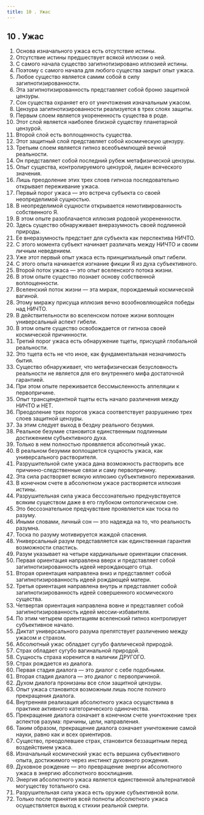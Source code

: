 ```yaml
---
title: 10 . Ужас
---
```


## 10 . Ужас
1. Основа изначального ужаса есть отсутствие истины.
2. Отсутствие истины предшествует всякой иллюзии о ней.
3. С самого начала существо загипнотизировано иллюзией истины.
4. Поэтому с самого начала для любого существа закрыт опыт ужаса.
5. Любое существо является самим собой в силу загипнотизированности.
6. Эта загипнотизированность представляет собой броню защитной цензуры.
7. Сон существа охраняет его от уничтожения изначальным ужасом.
8. Цензура загипнотизированности реализуется в трех слоях защиты.
9. Первым слоем является укорененность существа в роде.
10. Этот слой является наиболее близкой существу планетарной цензурой.
11. Второй слой есть воплощенность существа.
12. Этот защитный слой представляет собой космическую цензуру.
13. Третьим слоем является гипноз всеобъемлющей вечной реальности.
14. Он представляет собой последний рубеж метафизической цензуры.
15. Опыт существа, контролируемого цензурой, лишен всяческого значения.
16. Лишь преодоление этих трех слоев гипноза последовательно открывает переживание ужаса.
17. Первый порог ужаса — это встреча субъекта со своей неопределимой сущностью.
18. В неопределимой сущности открывается немотивированность собственного Я.
19. В этом опыте разоблачается иллюзия родовой укорененности.
20. Здесь существо обнаруживает внеразумность своей подлинной природы.
21. Ее внеразумность предстает для субъекта как перспектива НИЧТО.
22. С этого момента субъект начинает различать между НИЧТО и своим личным неведением.
23. Уже этот первый опыт ужаса есть принципиальный опыт гибели.
24. С этого опыта начинается изгнание фикции Я из духа субъективного.
25. Второй поток ужаса — это опыт вселенского потока жизни.
26. В этом опыте существо познает основу собственной воплощенности.
27. Вселенский поток жизни — эта мираж, порождаемый космической вагиной.
28. Этому миражу присуща иллюзия вечно возобновляющейся победы над НИЧТО.
29. В действительности во вселенском потоке жизни воплощен универсальный аспект гибели.
30. В этом опыте существо освобождается от гипноза своей космической причинности.
31. Третий порог ужаса есть обнаружение тщеты, присущей глобальной реальности.
32. Это тщета есть не что иное, как фундаментальная незначимость бытия.
33. Существо обнаруживает, что метафизическая безусловность реальности не является для его внутреннего мифа достаточной гарантией.
34. При этом опыте переживается бессмысленность аппеляции к первопричине.
35. Опыт трансцендентной тщеты есть начало различения между НИЧТО и НЕТ.
36. Преодоление трех порогов ужаса соответствует разрушению трех слоев защитной цензуры.
37. За этим следует выход в бездну реального безумия.
38. Реальное безумие становится единственным подлинным достижением субъективного духа.
39. Только в нем полностью проявляется абсолютный ужас.
40. В реальном безумии воплощается сущность ужаса, как универсального растворителя.
41. Разрушительной силе ужаса дана возможность растворить все причинно-следственные связи и саму первопричину.
42. Эта сила растворяет всякую иллюзию субъективного переживания.
43. В конечном счете в абсолютном ужасе растворяется иллюзия истины.
44. Разрушительная сила ужаса бессознательно предчувствуется всяким существом даже в его глубоком онтологическом сне.
45. Это бессознательное предчувствие проявляется как тоска по разуму.
46. Иными словами, личный сон — это надежда на то, что реальность разумна.
47. Тоска по разуму мотивируется жаждой спасения.
48. Универсальный разум представляется как единственная гарантия возможности спастись.
49. Разум указывает на четыре кардинальные ориентации спасения.
50. Первая ориентация направлена вверх и представляет собой загипнотизированность идеей нерождающего отца.
51. Вторая ориентация направлена вниз и представляет собой загипнотизированность идеей рождающей матери.
52. Третья ориентация направлена внутрь и представляет собой загипнотизированность идеей совершенного космического существа.
53. Четвертая ориентация направлена вовне и представляет собой загипнотизированность идеей мессии-избавителя.
54. По этим четырем ориентациям вселенский гипноз контролирует субъективное начало.
55. Диктат универсального разума препятствует различению между ужасом и страхом.
56. Абсолютный ужас обладает сугубо фаллической природой.
57. Страх обладает сугубо вагинальной природой.
58. Сущность страха коренится в наличии ДРУГОГО.
59. Страх рождается из диалога.
60. Первая стадия диалога — это диалог с себе подобными.
61. Вторая стадия диалога — это диалог с первопричиной.
62. Духом диалога пронизаны все слои защитной цензуры.
63. Опыт ужаса становится возможным лишь после полного прекращения диалога.
64. Внутренняя реализация абсолютного ужаса осуществима в практике активного категорического одиночества.
65. Прекращение диалога означает в конечном счете уничтожение трех аспектов разума: причины, цели, направления.
66. Таким образом, прекращение диалога означает уничтожение самой науки, равно как и всех ориентиров.
67. Существо, преодолевшее страх, становится беззащитным перед воздействием ужаса.
68. Изначальный космический ужас есть вершина субъективного опыта, достижимого через инстинкт духовного рождения.
69. Духовное рождение — это превращение энергии абсолютного ужаса в энергию абсолютного восклицания.
70. Энергия абсолютного ужаса является единственной альтернативой могуществу тотального сна.
71. Разрушительная сила ужаса есть оружие субъективной воли.
72. Только после принятия всей полноты абсолютного ужаса осуществляется выход к стихии реальной смерти.


